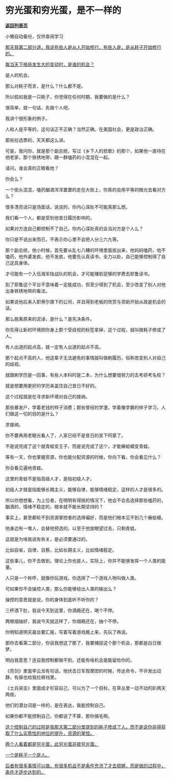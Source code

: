# 穷光蛋和穷光蛋，是不一样的

[**返回列表页**](/gzh/记忆承载3)

小懒自动备份，仅供查阅学习

[那天我第二部分讲，我说有些人是从人开始修行，有些人是，是从耗子开始修行的。](https://mp.weixin.qq.com/s?__biz=Mzg4MTg2MzU3Mg==&mid=2247484474&idx=1&sn=8f4152d840eea7712be2455817e5e631&scene=21#wechat_redirect)

[每当天下格局发生大的变动时，是谁的机会？](https://mp.weixin.qq.com/s?__biz=Mzg4MTg2MzU3Mg==&mid=2247484474&idx=1&sn=8f4152d840eea7712be2455817e5e631&scene=21#wechat_redirect)  

是人的机会。

那么对耗子而言，是什么？什么都不是。

所以假如我是一只耗子，你觉得在任何时期，我要做的是什么？  

很简单，就一句话，先做个人吧。

我讲个很形象的例子。  

人和人是平等的，这句话正不正确？当然正确。在美国社会，更是政治正确。  

那些拉选票的，天天都这么讲。  

可是，我问你，就是那个副总统，写过《乡下人的悲歌》的那个，如果他一直待在他老家，那个铁锈地带，跟一群嗑药的小混混在一起。

请问，谁会真的正眼看他？  

你会么？

一个街头混混，嗑药酗酒浑浑噩噩的走在大街上，你真的会用平等的眼光去看对方么？  

很多漂亮话只是场面话，说说的，你内心深处不可能真那么想。

我们看一个人，都是受到他昔日履历影响的。

如果对方连自己都控制不了自己，你内心深处真的会当对方是个人么？

你只是不说出来而已，不表示你心里不会把人分三六九等。

那个副总统，他小时候，首先要从乱七八糟的环境里面拔出来，他妈妈嗑药，他不嗑药，他外婆发疯，他不发疯，他要先认真读书，全力以赴，自己能够控制得了自己这具身体。  

才可能有一个入伍海军陆战队的机会，才可能赚到足够的学费去耶鲁读书。

到了耶鲁这个平台不意味着一定能成功，但至少得到了机会，至少改变了别人对他出身铁锈地带的看法。

如果说他后来入职蒂尔旗下的公司，并且得到老板的欣赏与资助开始从政是机会的话。  

那么脱离原来的泥淖，是什么？是先决条件。

你先得让新的环境把你身上那个受歧视的标签拿掉，这个过程，就叫做耗子修成了人。

有人出道的起点高，就一定有人出道的起点不高。

那个起点不高的人，他这辈子无法避免的事情就叫做刷履历，俗称改变别人对自己的歧视。  

就跟刷学历是一回事，有些人本科时是二本，为什么想要很努力的去考研考名校？  

就是想要用更好的学历来盖住自己昔日不好的。

这个过程就是在寻求新环境对自己的接纳。  

那些暴发户，学着老钱的样子消费；那些曾经的学渣，学着像学霸的样子学习，人们做这一切的目的是什么？  

求接纳。

你不要再用老眼光看人了，人家已经不是昔日的吴下阿蒙了。  

不是说完成了这个就青蛙变王子，而是说完成了这个，才能癞蛤蟆变青蛙。  

等有一天，你也掌握资源，你也能分配资源的时候，你向下看，你会看见什么？  

你会看见遍地青蛙。

这里的青蛙不是指高级人才，是指初级人才。  

初级人才就是指能够长期主义，能够自律，能够情绪稳定，这样的人才是很多的。

所以你想想看，为上位者，在明明有得挑的情况下，他会不会去选择那些嗑药的，酗酒的，情绪不稳定的，根本就不能长期坚持的？  

事实上，甚至都轮不到资源掌控者的选择偏好，而是他们根本见不到几个癞蛤蟆。

他身边有一堆人，会替他预选的。以至于他放眼望过去，只剩青蛙。

这就是为啥我说有些关，是必须要通过的。

比如自省，自律，自察，比如长期主义，比如情绪稳定。  

这些事儿，你不去做到，理论上你也是人，实际上，你并不能够发挥一个人类的能量。

人只是一个称呼，就像你玩游戏，你选择了一个游戏人物叫做人类。  

可如果你不会操控人类，那么你能够给出人类的输出么？

操控的意思就是说，你的身体到底听不听你的？  

三杯酒下肚，我说今天到这里，你酒瘾还在，喝个不停。  

两根烟抽好，我说今天就这样了，你烟瘾还在，抽个不停。  

你明知道明天晨会要汇报，写着写着游戏瘾上来，先玩了再说。  

那你去看第二部分，你说我想这了那了，我要捕捉这个那个机会，那都是白日做梦。  

明白我意思？连自我控制都做不到，还能有啥机会是能留给你的。  

《亮剑》里面李云龙有句话，他伏击日军观摩团的时候，传达命令，不许发出动静，有屎也给我拉裤裆里。  

《士兵突击》里面成才形容自己，可以为了一个目标，在草丛里一动不动的趴两天两夜。  

他们的潜台词是一样的，是在表达，我能控制自己。

如果你都不能控制自己，你都说了不算，那你搞毛啊。

[这个控制自己的过程是我那天第二部分里提到的耗子修成了人，而不是说你非得获取了什么实质性的地位的提升，资源的掌控。](https://mp.weixin.qq.com/s?__biz=Mzg4MTg2MzU3Mg==&mid=2247484474&idx=1&sn=8f4152d840eea7712be2455817e5e631&scene=21#wechat_redirect)

[两个人看着都是穷光蛋，此穷光蛋非彼穷光蛋。  
](https://mp.weixin.qq.com/s?__biz=Mzg4MTg2MzU3Mg==&mid=2247484474&idx=1&sn=8f4152d840eea7712be2455817e5e631&scene=21#wechat_redirect)

[一个是耗子一个是人。](https://mp.weixin.qq.com/s?__biz=Mzg4MTg2MzU3Mg==&mid=2247484474&idx=1&sn=8f4152d840eea7712be2455817e5e631&scene=21#wechat_redirect)

[后者有很多事情可以做，有很多机会不是条件充沛了才去把握，而是做的过程中，条件才逐步达到的。](https://mp.weixin.qq.com/s?__biz=Mzg4MTg2MzU3Mg==&mid=2247484474&idx=1&sn=8f4152d840eea7712be2455817e5e631&scene=21#wechat_redirect)

